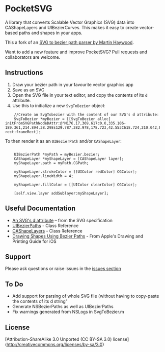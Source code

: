 # PocketSVG
A library that converts Scalable Vector Graphics (SVG) data into CAShapeLayers and UIBezierCurves. This makes it easy to create vector-based paths and shapes in your apps. 

This a fork of an [SVG to bezier path parser by Martin Haywood](http://ponderwell.net/2011/05/converting-svg-paths-to-objective-c-paths/).

Want to add a new feature and improve PocketSVG? Pull requests and collaborators are welcome. 

## Instructions
1. Draw your bezier path in your favourite vector graphics app
1. Save as an SVG
1. Open the SVG file in your text editor, and copy the contents of its `d` attribute.
1. Use this to initialize a new `SvgToBezier` object: 

```obj-c
    //Create an SvgTobezier with the content of our SVG's d attribute:
    SvgToBezier *myBezier = [[SvgToBezier alloc] initFromSVGPathNodeDAttr:@"M176.17,369.617c0,0,335.106-189.361,214.894,38.298s129.787,282.978,178.723,42.553C618.724,210.042,834.681,87.702,790,307.915" rect:frameRect];
```
To then render it as an `UIBezierPath` and/or `CAShapeLayer`:

```obj-c

    UIBezierPath *myPath = myBezier.bezier;
    CAShapeLayer *myShapeLayer = [CAShapeLayer layer];
    myShapeLayer.path = myPath.CGPath;
    
    myShapeLayer.strokeColor = [[UIColor redColor] CGColor];
    myShapeLayer.lineWidth = 4;
    
    myShapeLayer.fillColor = [[UIColor clearColor] CGColor];
    
    [self.view.layer addSublayer:myShapeLayer];
```

## Useful Documentation
* [An SVG's d attribute](http://www.w3.org/TR/SVG/paths.html#PathElement) – from the SVG specification 
* [UIBezierPaths](http://developer.apple.com/library/ios/#documentation/uikit/reference/UIBezierPath_class/Reference/Reference.html) - Class Reference 
* [CAShapeLayers](https://developer.apple.com/library/mac/#documentation/GraphicsImaging/Reference/CAShapeLayer_class/Reference/Reference.html) - Class Reference 
* [Drawing Shapes Using Bezier Paths](http://developer.apple.com/library/ios/#documentation/2ddrawing/conceptual/drawingprintingios/BezierPaths/BezierPaths.html) - From Apple's Drawing and Printing Guide for iOS

## Support
Please ask questions or raise issues in the [issues section](https://github.com/arielelkin/PocketSVG/issues)

## To Do

* Add support for parsing of whole SVG file (without having to copy-paste the contents of its d string"
* Generate NSBezierPaths as well as UIBezierPaths
* Fix warnings generated from NSLogs in SvgToBezier.m 

## License
[Attribution-ShareAlike 3.0 Unported (CC BY-SA 3.0) license] (http://creativecommons.org/licenses/by-sa/3.0)